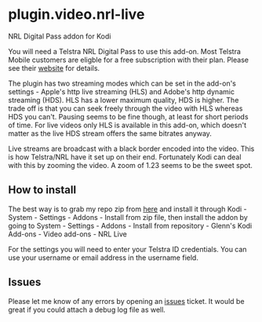 # plugin.video.nrl-live
NRL Digital Pass addon for Kodi

You will need a Telstra NRL Digital Pass to use this add-on. Most Telstra Mobile customers are eligble for a free subscription with their plan. Please see their [website](https://www.telstra.com.au/tv-movies-music/sport/sports-offer-eoi) for details.

The plugin has two streaming modes which can be set in the add-on's settings - Apple's http live streaming (HLS) and Adobe's http dynamic streaming (HDS). HLS has a lower maximum quality, HDS is higher. The trade off is that you can seek freely through the video with HLS whereas HDS you can't. Pausing seems to be fine though, at least for short periods of time. For live videos only HLS is available in this add-on, which doesn't matter as the live HDS stream offers the same bitrates anyway.

Live streams are broadcast with a black border encoded into the video. This is how Telstra/NRL have it set up on their end. Fortunately Kodi can deal with this by zooming the video. A zoom of 1.23 seems to be the sweet spot.

## How to install

The best way is to grab my repo zip from [here](https://github.com/glennguy/repo/raw/master/repository.glenns-kodi-addons/repository.glenns-kodi-addons-0.1.0.zip) and install it through Kodi - System - Settings - Addons - Install from zip file, then install the addon by going to System - Settings - Addons - Install from repository - Glenn's Kodi Add-ons - Video add-ons - NRL Live

For the settings you will need to enter your Telstra ID credentials. You can use your username or email address in the username field.

## Issues

Please let me know of any errors by opening an [issues](https://github.com/glennguy/plugin.video.nrl-live/issues) ticket. It would be great if you could attach a debug log file as well.
